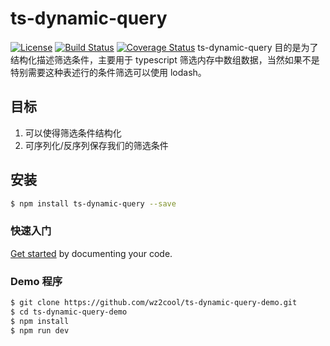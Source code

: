# ts-dynamic-query

[![License](http://img.shields.io/:license-MIT-brightgreen.svg)](https://github.com/wz2cool/ts-dynamic-query/blob/master/LICENSE)
[![Build Status](https://travis-ci.org/wz2cool/ts-dynamic-query.svg?branch=master)](https://travis-ci.org/wz2cool/ts-dynamic-query)
[![Coverage Status](https://coveralls.io/repos/github/wz2cool/ts-dynamic-query/badge.svg?branch=master)](https://coveralls.io/github/wz2cool/ts-dynamic-query?branch=master)
ts-dynamic-query 目的是为了结构化描述筛选条件，主要用于 typescript 筛选内存中数组数据，当然如果不是特别需要这种表述行的条件筛选可以使用 lodash。

## 目标

1. 可以使得筛选条件结构化
2. 可序列化/反序列保存我们的筛选条件

## 安装

```bash
$ npm install ts-dynamic-query --save
```

### 快速入门

[Get started](./docs/GETTING-STARTED.md) by documenting your code.

### Demo 程序

```bash
$ git clone https://github.com/wz2cool/ts-dynamic-query-demo.git
$ cd ts-dynamic-query-demo
$ npm install
$ npm run dev
```
